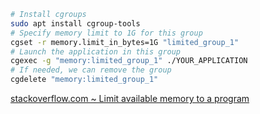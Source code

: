 ```sh
# Install cgroups
sudo apt install cgroup-tools
# Specify memory limit to 1G for this group
cgset -r memory.limit_in_bytes=1G "limited_group_1"
# Launch the application in this group
cgexec -g "memory:limited_group_1" ./YOUR_APPLICATION
# If needed, we can remove the group
cgdelete "memory:limited_group_1"
```

[stackoverflow.com ~ Limit available memory to a program](https://stackoverflow.com/a/60962394)
